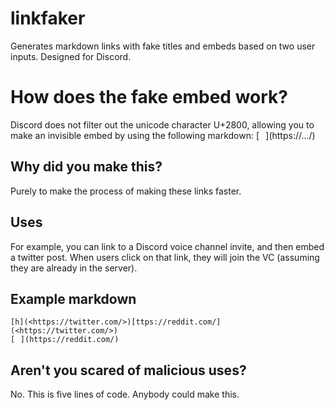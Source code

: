 # linkfaker
Generates markdown links with fake titles and embeds based on two user inputs. Designed for Discord.

# How does the fake embed work?
Discord does not filter out the unicode character U+2800, allowing you to make an invisible embed by using the following markdown: \[⠀](https://.../)

## Why did you make this?
Purely to make the process of making these links faster.

## Uses
For example, you can link to a Discord voice channel invite, and then embed a twitter post. When users click on that link, they will join the VC (assuming they are already in the server). 

## Example markdown
`[h](<https://twitter.com/>)[ttps://reddit.com/](<https://twitter.com/>)                                                                                                                                                                                                                                          [⠀](https://reddit.com/)`

## Aren't you scared of malicious uses?
No. This is five lines of code. Anybody could make this. 
